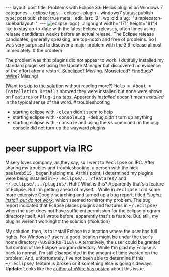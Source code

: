 --- layout: post title: Problems with Eclipse 3.6 Helios plugins on Windows 7 categories: - eclipse tags: - eclipse - plugin - windows7 status: publish type: post published: true meta: \_edit\_last: \'2\' \_wp\_old\_slug: \'\' simplecatch-sidebarlayout: \'\' --- ![](http://eclipse.org/eclipse.org-common/themes/Nova/images/eclipse.png "eclipse logo"){: .alignright width="171" height="91"}I like to stay up-to-date with the latest Eclipse releases, often times using release candidates weeks before an actual release. The Eclipse release candidates, generally speaking, are top-notch and free of problems. So I was very surprised to discover a major problem with the 3.6 release almost immediately. # the problem

 The problem was this: plugins did not appear to work. I dutifully installed my standard plugin set using the Update Manager but discovered no evidence of the effort after a restart. [Subclipse][1]? Missing. [Mousefeed][2]? [FindBugs][3]? [nWire][4]? Missing!<!--more-->

 (Want to [skip to the solution](#solution) without reading more?) <tt>Help > About > Installation Details</tt> showed they were installed but none were shown on <tt>Features</tt> or <tt>Plug-ins</tt> tabs. Apparently *installed* doesn\'t mean *installed* in the typical sense of the word. # troubleshooting

* starting eclipse with <tt>-clean</tt> didn\'t seem to help
* starting eclipse with <tt>-consoleLog -debug</tt> didn\'t turn up
  anything
* starting eclipse with <tt>-console</tt> and using the <tt>ss</tt>
  command on the osgi console did not turn up the wayward plugins

# peer support via IRC

 Misery loves company, as they say, so I went to <tt>#eclipse</tt> on IRC. After sharing my troubles and troubleshooting, a person with the nick <tt>paulweb515\_</tt> began helping me. At this point, I determined my plugins were being installed in <tt>~/.eclipse/.../features/</tt> and <tt>~/.eclipse/.../plugins/</tt>. Huh? What is this? Apparently that\'s a feature of Eclipse. But I\'m getting ahead of myself... While in <tt>#eclipse</tt> I did some more extensive Google searching and turned up a bug report, titled *[Plugins install, but do not work][5]*, which seemed to mirror my problem. The bug report indicated that Eclipse places plugins and features in <tt>~/.eclipse/</tt> when the user does not have sufficient permission for the eclipse program directory itself. As I wrote before, apparently that\'s a feature. But, still, my plugins weren\'t working! # the solution   {#solution}

 My solution, then, is to install Eclipse in a location where the user has full rights. For Windows 7 users, a good location might be under the user\'s home directory (<tt>%USERPROFILE%</tt>). Alternatively, the user could be granted full control of the Eclipse program directory. While I\'m glad my Eclipse is back to normal, I\'m still disappointed in the amount of time wasted on the problem. And, unfortunately, I\'ve not been able to determine if this <tt>~/.eclipse/</tt> feature is broken or if something else is going sideways. **Update**\: Looks like the [author of nWire has posted][6] about this issue. 

[1]: http://subclipse.tigris.org/
[2]: http://www.mousefeed.com/
[3]: http://findbugs.sourceforge.net/
[4]: http://www.nwiresoftware.com/products/nwire-java
[5]: https://bugs.eclipse.org/bugs/show_bug.cgi?format=multiple&id=317896
[6]: http://blog.zvikico.com/2010/08/eclipse-plugin-installation-and-windows-user-access-control.html

